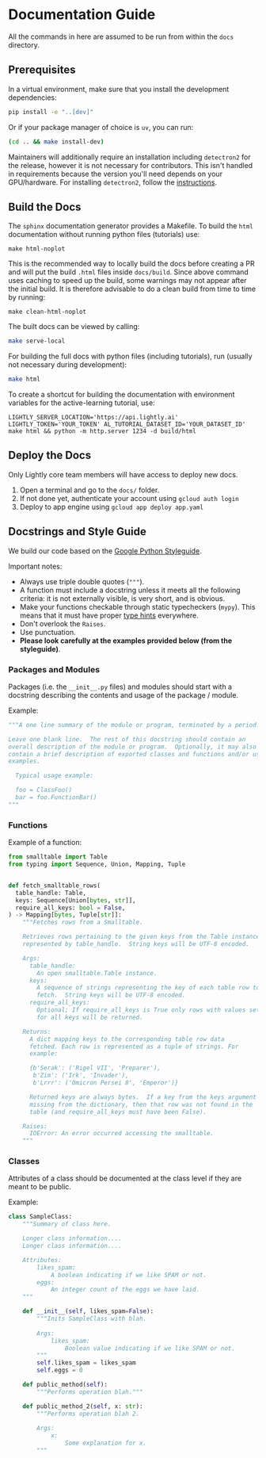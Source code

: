# Documentation Guide
All the commands in here are assumed to be run from within the `docs` directory.
## Prerequisites
In a virtual environment, make sure that you install the development dependencies:
```bash
pip install -e "..[dev]"
```
Or if your package manager of choice is `uv`, you can run:
```bash
(cd .. && make install-dev)
```

Maintainers will additionally require an installation including `detectron2` for the release, however it is not necessary for contributors. This isn't handled in requirements because the version you'll need depends on your GPU/hardware. For installing `detectron2`, follow the [instructions](https://detectron2.readthedocs.io/en/latest/tutorials/install.html).

## Build the Docs
The `sphinx` documentation generator provides a Makefile. To build the `html` documentation without running python files (tutorials) use:
``` 
make html-noplot
```
This is the recommended way to locally build the docs before creating a PR and will put the build `.html` files inside `docs/build`. Since above command uses caching to speed up the build, some warnings may not appear after the initial build. It is therefore advisable to do a clean build from time to time by running:
```
make clean-html-noplot
```
The built docs can be viewed by calling:
```bash
make serve-local
```
For building the full docs with python files (including tutorials), run (usually not necessary during development):
```bash
make html
```

To create a shortcut for building the documentation with environment variables for the active-learning tutorial, use:
```
LIGHTLY_SERVER_LOCATION='https://api.lightly.ai' LIGHTLY_TOKEN='YOUR_TOKEN' AL_TUTORIAL_DATASET_ID='YOUR_DATASET_ID' make html && python -m http.server 1234 -d build/html
```

## Deploy the Docs

Only Lightly core team members will have access to deploy new docs. 

1. Open a terminal and go to the `docs/` folder. 
1. If not done yet, authenticate your account using `gcloud auth login`
1. Deploy to app engine using `gcloud app deploy app.yaml`

## Docstrings and Style Guide
We build our code based on the [Google Python Styleguide](https://google.github.io/styleguide/pyguide.html).

Important notes:
- Always use triple double quotes (`"""`).
- A function must include a docstring unless it meets all the following criteria: it is not externally visible, is very short, and is obvious.
- Make your functions checkable through static typecheckers (`mypy`). This means that it must have proper [type hints](https://docs.python.org/3/library/typing.html) everywhere.
- Don't overlook the `Raises`.
- Use punctuation.
- **Please look carefully at the examples provided below (from the styleguide)**.

### Packages and Modules
Packages (i.e. the `__init__.py` files) and modules should start with a docstring describing the contents and usage of the package / module. 

Example:
```python
"""A one line summary of the module or program, terminated by a period.

Leave one blank line.  The rest of this docstring should contain an
overall description of the module or program.  Optionally, it may also
contain a brief description of exported classes and functions and/or usage
examples.

  Typical usage example:

  foo = ClassFoo()
  bar = foo.FunctionBar()
"""
```

### Functions

Example of a function:
```python
from smalltable import Table
from typing import Sequence, Union, Mapping, Tuple


def fetch_smalltable_rows(
  table_handle: Table,
  keys: Sequence[Union[bytes, str]],
  require_all_keys: bool = False,
) -> Mapping[bytes, Tuple[str]]:
    """Fetches rows from a Smalltable.

    Retrieves rows pertaining to the given keys from the Table instance
    represented by table_handle.  String keys will be UTF-8 encoded.

    Args:
      table_handle:
        An open smalltable.Table instance.
      keys:
        A sequence of strings representing the key of each table row to
        fetch.  String keys will be UTF-8 encoded.
      require_all_keys:
        Optional; If require_all_keys is True only rows with values set
        for all keys will be returned.

    Returns:
      A dict mapping keys to the corresponding table row data
      fetched. Each row is represented as a tuple of strings. For
      example:

      {b'Serak': ('Rigel VII', 'Preparer'),
       b'Zim': ('Irk', 'Invader'),
       b'Lrrr': ('Omicron Persei 8', 'Emperor')}

      Returned keys are always bytes.  If a key from the keys argument is
      missing from the dictionary, then that row was not found in the
      table (and require_all_keys must have been False).

    Raises:
      IOError: An error occurred accessing the smalltable.
    """
```

### Classes

Attributes of a class should be documented at the class level if they are meant to be public.

Example:
```python
class SampleClass:
    """Summary of class here.

    Longer class information....
    Longer class information....

    Attributes:
        likes_spam:
            A boolean indicating if we like SPAM or not.
        eggs:
            An integer count of the eggs we have laid.
    """

    def __init__(self, likes_spam=False):
        """Inits SampleClass with blah.
        
        Args:
            likes_spam:
                Boolean value indicating if we like SPAM or not.
        """
        self.likes_spam = likes_spam
        self.eggs = 0

    def public_method(self):
        """Performs operation blah."""

    def public_method_2(self, x: str):
        """Performs operation blah 2. 
        
        Args:
            x:
                Some explanation for x.
        """
```
